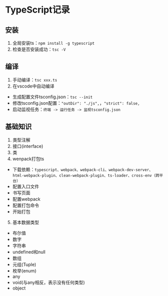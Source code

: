 # TypeScript记录
## 安装
1. 全局安装ts：` npm install -g typescript `
2. 检查是否安装成功：` tsc -V  `
## 编译
1. 手动编译：` tsc xxx.ts `
2. 在vscode中自动编译
  + 生成配置文件tsconfig.json：` tsc --init `
  + 修改tsconfig.json配置：` "outDir": "./js", `，` "strict": false, `
  + 启动监视任务：` 终端 -> 运行任务 -> 监视tsconfig.json `
## 基础知识
1. 类型注解
2. 接口(interface)
3. 类
4. wenpack打包ts
  + 下载依赖：` typescript、webpack、webpack-cli、webpack-dev-server、html-webpack-plugin、clean-webpack-plugin、ts-loader、cross-env（跨平台） `
  + 配置入口文件
  + 书写页面
  + 配置webpack
  + 配置打包命令
  + 开始打包
5. 基本数据类型
  + 布尔值
  + 数字
  + 字符串
  + undefined和null
  + 数组
  + 元组(Tuple)
  + 枚举(enum)
  + any
  + void(与any相反，表示没有任何类型)
  + object
